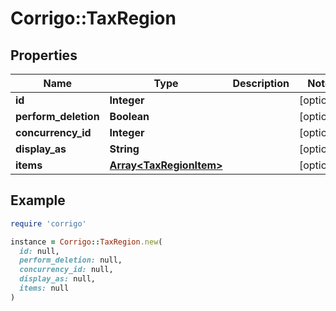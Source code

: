 # Corrigo::TaxRegion

## Properties

| Name | Type | Description | Notes |
| ---- | ---- | ----------- | ----- |
| **id** | **Integer** |  | [optional] |
| **perform_deletion** | **Boolean** |  | [optional] |
| **concurrency_id** | **Integer** |  | [optional] |
| **display_as** | **String** |  | [optional] |
| **items** | [**Array&lt;TaxRegionItem&gt;**](TaxRegionItem.md) |  | [optional] |

## Example

```ruby
require 'corrigo'

instance = Corrigo::TaxRegion.new(
  id: null,
  perform_deletion: null,
  concurrency_id: null,
  display_as: null,
  items: null
)
```

